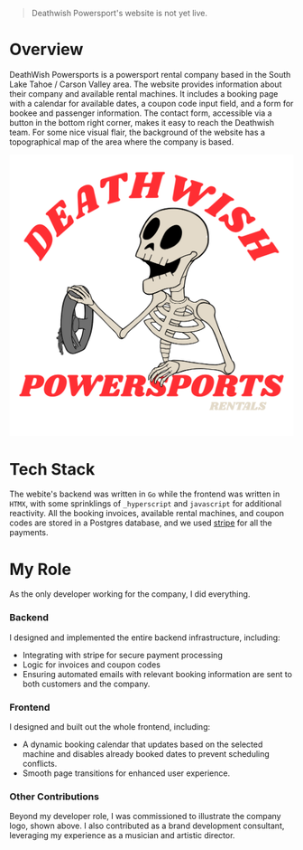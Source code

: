 > Deathwish Powersport's website is not yet live. 
# Overview
DeathWish Powersports is a powersport rental company based in the South Lake Tahoe / Carson Valley area. 
The website provides information about their company and available rental machines.
It includes a booking page with a calendar for available dates, a coupon code input field, and a form for bookee and passenger information.
The contact form, accessible via a button in the bottom right corner, makes it easy to reach the Deathwish team.
For some nice visual flair, the background of the website has a topographical map of the area where the company is based.

![medium-deathwish-logo](/public/assets/deathwish/dwps1.png)

# Tech Stack
The webite's backend was written in `Go` while the frontend was written in `HTMX`, with some sprinklings of `_hyperscript` and `javascript` for additional reactivity. 
All the booking invoices, available rental machines, and coupon codes are stored in a Postgres database, and we used [stripe](https://stripe.com/) for all the payments.

# My Role
As the only developer working for the company, I did everything.

### Backend
I designed and implemented the entire backend infrastructure, including:
* Integrating with stripe for secure payment processing
* Logic for invoices and coupon codes
* Ensuring automated emails with relevant booking information are sent to both customers and the company.

### Frontend
I designed and built out the whole frontend, including:
* A dynamic booking calendar that updates based on the selected machine and disables already booked dates to prevent scheduling conflicts.
* Smooth page transitions for enhanced user experience.

### Other Contributions
Beyond my developer role, I was commissioned to illustrate the company logo, shown above.
I also contributed as a brand development consultant, leveraging my experience as a musician and artistic director.
